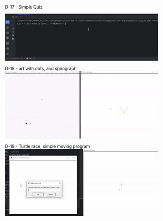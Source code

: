 D-17 - Simple Quiz

![D-17](assets/D-17.gif)

D-18 - art with dots, and spirograph
![D-18](assets/D-18.gif)

D-19 - Turtle race, simple moving program
![D-19](assets/D-19.gif)
